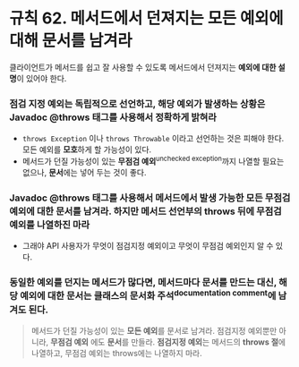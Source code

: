 # 규칙 62. 메서드에서 던져지는 모든 예외에 대해 문서를 남겨라

클라이언트가 메서드를 쉽고 잘 사용할 수 있도록 메서드에서 던져지는 **예외에 대한 설명**이 있어야 한다.

### 점검 지정 예외는 독립적으로 선언하고, 해당 예외가 발생하는 상황은 Javadoc \@throws 태그를 사용해서 정확하게 밝혀라
- `throws Exception` 이나 `throws Throwable` 이라고 선언하는 것은 피해야 한다. 모든 예외를 **모호**하게 할 가능성이 있다.
- 메서드가 던질 가능성이 있는 **무점검 예외**<sup>unchecked exception</sup>까지 나열할 필요는 없으나, **문서**에는 넣어 두는 것이 좋다.

### Javadoc \@throws 태그를 사용해서 메서드에서 발생 가능한 모든 무점검 예외에 대한 문서를 남겨라. 하지만 메서드 선언부의 throws 뒤에 무점검 예외를 나열하진 마라
- 그래야 API 사용자가 무엇이 점검지정 예외이고 무엇이 무점검 예외인지 알 수 있다.

### 동일한 예외를 던지는 메서드가 많다면, 메서드마다 문서를 만드는 대신, 해당 예외에 대한 문서는 클래스의 문서화 주석<sup>documentation comment</sup>에 남겨도 된다. 

> 메서드가 던질 가능성이 있는 **모든 예외**를 문서로 남겨라. 점검지정 예외뿐만 아니라, **무점검 예외** 에도 **문서**를 만들라. **점검지정 예외**는 메서드의 **throws 절**에 나열하고, 무점검 예외는 throws에는 나열하지 마라.

